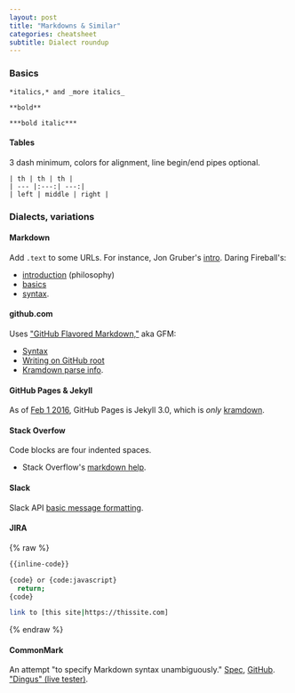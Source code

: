 ```yaml
---
layout: post
title: "Markdowns & Similar"
categories: cheatsheet
subtitle: Dialect roundup
---
```


### Basics

```
*italics,* and _more italics_

**bold**

***bold italic***
```


#### Tables

3 dash minimum, colors for alignment, line begin/end pipes optional.

```
| th | th | th |
| --- |:---:| ---:|
| left | middle | right |
```


### Dialects, variations

#### Markdown

Add `.text` to some URLs. For instance, Jon Gruber's [intro]. Daring Fireball's:

- [introduction] (philosophy)
- [basics]
- [syntax].

[intro]: http://daringfireball.net/projects/markdown/basics.text
[introduction]: http://daringfireball.net/projects/markdown/ "Daring Fireball markdown introduction"
[basics]: http://daringfireball.net/projects/markdown/ "Daring Fireball markdown basics"
[syntax]: http://daringfireball.net/projects/markdown/basics "Daring Fireball markdown syntax"



#### github.com

Uses ["GitHub Flavored Markdown,"] aka GFM:

- [Syntax]
- [Writing on GitHub root]
- [Kramdown parse info].

["GitHub flavored markdown,"]: https://help.github.com/articles/getting-started-with-writing-and-formatting-on-github/
[Syntax]: https://help.github.com/articles/basic-writing-and-formatting-syntax/
[Writing on GitHub root]: https://help.github.com/categories/writing-on-github/
[Kramdown parse info]: http://kramdown.gettalong.org/parser/gfm.html


#### GitHub Pages & Jekyll

As of [Feb 1 2016], GitHub Pages is Jekyll 3.0, which is *only* [kramdown].

[kramdown]: http://kramdown.gettalong.org/
[Feb 1 2016]: https://github.com/blog/2100-github-pages-now-faster-and-simpler-with-jekyll-3-0







#### Stack Overfow

Code blocks are four indented spaces.

- Stack Overflow's [markdown help].

[Markdown help]: http://stackoverflow.com/editing-help



#### Slack

Slack API [basic message formatting].

[basic message formatting]: https://api.slack.com/docs/message-formatting


#### JIRA

{% raw %}
```bash
{{inline-code}}

{code} or {code:javascript}
  return;
{code}

link to [this site|https://thissite.com]
```
{% endraw %}



#### CommonMark

An attempt "to specify Markdown syntax unambiguously." [Spec], [GitHub]. ["Dingus" (live tester)].

[GitHub]: https://github.com/jgm/CommonMark
[Spec]: http://spec.commonmark.org/0.26/
["Dingus" (live tester)]: http://spec.commonmark.org/dingus/
